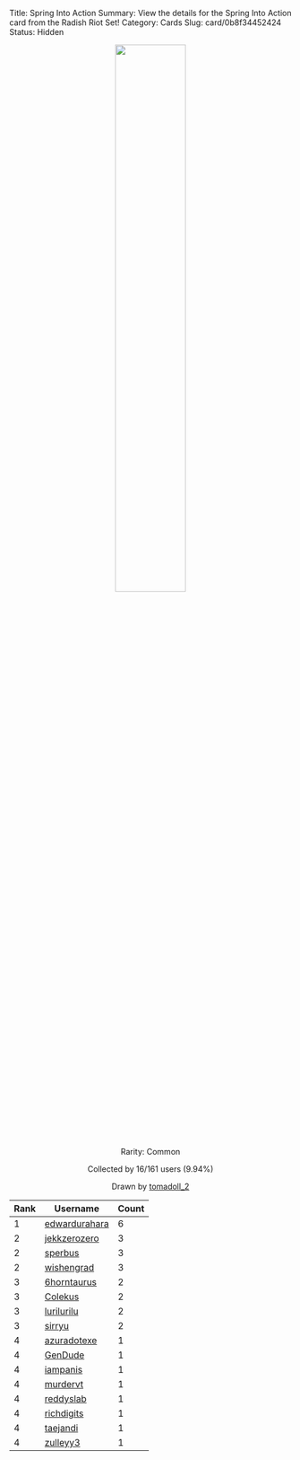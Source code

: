 Title: Spring Into Action
Summary: View the details for the Spring Into Action card from the Radish Riot Set!
Category: Cards
Slug: card/0b8f34452424
Status: Hidden

<center><a href='/images/cards/0b8f34452424.png'><img src='/images/cards/0b8f34452424.png' width='50%'></a>

Rarity: Common

Collected by 16/161 users (9.94%)

Drawn by <a href='https://twitter.com/tomadoll_2'>tomadoll_2</a></center>

<table class="table">
  <thead>
    <tr>
      <th scope="col">Rank</th>
      <th scope="col">Username</th>
      <th scope="col">Count</th>
    </tr>
  </thead>
  <tbody>
    <tr>
      <td>1</td>
      <td><a href="https://www.twitch.tv/edwardurahara">edwardurahara</a></td>
      <td>6</td>
      </tr>
    <tr>
      <td>2</td>
      <td><a href="https://www.twitch.tv/jekkzerozero">jekkzerozero</a></td>
      <td>3</td>
      </tr>
    <tr>
      <td>2</td>
      <td><a href="https://www.twitch.tv/sperbus">sperbus</a></td>
      <td>3</td>
      </tr>
    <tr>
      <td>2</td>
      <td><a href="https://www.twitch.tv/wishengrad">wishengrad</a></td>
      <td>3</td>
      </tr>
    <tr>
      <td>3</td>
      <td><a href="https://www.twitch.tv/6horntaurus">6horntaurus</a></td>
      <td>2</td>
      </tr>
    <tr>
      <td>3</td>
      <td><a href="https://www.twitch.tv/colekus">Colekus</a></td>
      <td>2</td>
      </tr>
    <tr>
      <td>3</td>
      <td><a href="https://www.twitch.tv/lurilurilu">lurilurilu</a></td>
      <td>2</td>
      </tr>
    <tr>
      <td>3</td>
      <td><a href="https://www.twitch.tv/sirryu">sirryu</a></td>
      <td>2</td>
      </tr>
    <tr>
      <td>4</td>
      <td><a href="https://www.twitch.tv/azuradotexe">azuradotexe</a></td>
      <td>1</td>
      </tr>
    <tr>
      <td>4</td>
      <td><a href="https://www.twitch.tv/gendude">GenDude</a></td>
      <td>1</td>
      </tr>
    <tr>
      <td>4</td>
      <td><a href="https://www.twitch.tv/iampanis">iampanis</a></td>
      <td>1</td>
      </tr>
    <tr>
      <td>4</td>
      <td><a href="https://www.twitch.tv/murdervt">murdervt</a></td>
      <td>1</td>
      </tr>
    <tr>
      <td>4</td>
      <td><a href="https://www.twitch.tv/reddyslab">reddyslab</a></td>
      <td>1</td>
      </tr>
    <tr>
      <td>4</td>
      <td><a href="https://www.twitch.tv/richdigits">richdigits</a></td>
      <td>1</td>
      </tr>
    <tr>
      <td>4</td>
      <td><a href="https://www.twitch.tv/taejandi">taejandi</a></td>
      <td>1</td>
      </tr>
    <tr>
      <td>4</td>
      <td><a href="https://www.twitch.tv/zulleyy3">zulleyy3</a></td>
      <td>1</td>
      </tr>
  </tbody>
</table>